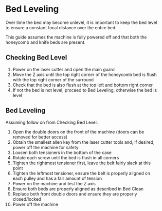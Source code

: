 Bed Leveling
============

Over time the bed may become unlevel, it is important to keep the bed level to ensure a constant focal distance over the entire bed.

This guide assumes the machine is fully powered off and that both the honeycomb and knife beds are present.

Checking Bed Level
------------------

  1.  Power on the laser cutter and open the main guard
  2.  Move the Z axis until the top right corner of the honeycomb bed is flush with the top right corner of the surround
  3.  Check that the bed is also flush at the top left and bottom right corner
  4.  If not the bed is not level, proceed to Bed Leveling, otherwise the bed is level

Bed Leveling
------------

Assuming follow on from Checking Bed Level.

  1.  Open the double doors on the front of the machine (doors can be removed for better access)
  2.  Obtain the smallest allen key from the laser cutter tools and, if desired, power off the machine for safety
  3.  Loosen both tensioners in the bottom of the case
  4.  Rotate each screw until the bed is flush in all corners
  5.  Tighten the rightmost tensioner first, leave the belt fairly slack at this point
  6.  Tighten the leftmost tensioner, ensure the belt is properly aligned on each pulley and has a fair amount of tension
  7.  Power on the machine and test the Z axis
  8.  Ensure both beds are properly aligned as described in Bed Clean
  9.  Replace both front double doors and ensure they are properly closed/locked
  10.  Power off the machine
